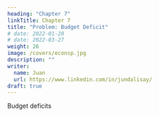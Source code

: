 ```yaml
---
heading: "Chapter 7"
linkTitle: Chapter 7
title: "Problem: Budget Deficit"
# date: 2022-01-20
# date: 2022-03-27
weight: 26
image: /covers/econsp.jpg
description: ""
writer:
  name: Juan
  url: https://www.linkedin.com/in/jundalisay/
draft: true
---
```


Budget deficits